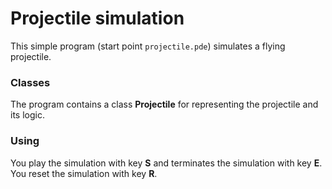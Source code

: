 # Projectile simulation

This simple program (start point ```projectile.pde```) simulates a flying projectile.  

### Classes  

The program contains a class **Projectile** for representing the projectile and its logic.  

### Using  

You play the simulation with key **S** and terminates the simulation with key **E**.  
You reset the simulation with key **R**.  